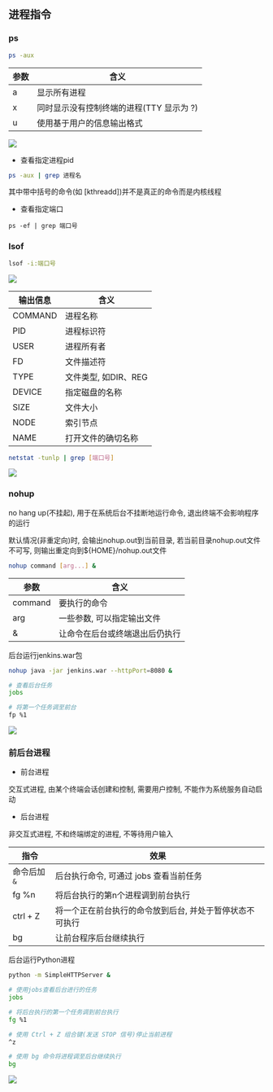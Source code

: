 <!--
 * @Description: 
 * @Version: 1.0
 * @Author: DaLao
 * @Email: dalao@xxx.com
 * @Date: 2021-06-16 21:28:20
 * @LastEditors: dalao
 * @LastEditTime: 2022-04-17 09:39:09
-->

## 进程指令


### ps


```sh
ps -aux
```

| 参数 | 含义                                     |
| ---- | ---------------------------------------- |
| a    | 显示所有进程                             |
| x    | 同时显示没有控制终端的进程(TTY 显示为 ?) |
| u    | 使用基于用户的信息输出格式               |

![](https://cdn.hurra.ltd/img/20220219211712.png)


- 查看指定进程pid

```sh
ps -aux | grep 进程名
```

其中带中括号的命令(如 [kthreadd])并不是真正的命令而是内核线程


- 查看指定端口

```
ps -ef | grep 端口号
```



### lsof

```sh
lsof -i:端口号
```

![](https://cdn.hurra.ltd/img/20210303214522.png)

| 输出信息 | 含义                 |
| -------- | -------------------- |
| COMMAND  | 进程名称             |
| PID      | 进程标识符           |
| USER     | 进程所有者           |
| FD       | 文件描述符           |
| TYPE     | 文件类型, 如DIR、REG |
| DEVICE   | 指定磁盘的名称       |
| SIZE     | 文件大小             |
| NODE     | 索引节点             |
| NAME     | 打开文件的确切名称   |

```sh
netstat -tunlp | grep [端口号]
```

![](https://cdn.hurra.ltd/img/20210303214655.png)



### nohup


no hang up(不挂起), 用于在系统后台不挂断地运行命令, 退出终端不会影响程序的运行

默认情况(非重定向)时, 会输出nohup.out到当前目录, 若当前目录nohup.out文件不可写, 则输出重定向到${HOME}/nohup.out文件

```sh
nohup command [arg...] &
```

| 参数    | 含义                           |
| ------- | ------------------------------ |
| command | 要执行的命令                   |
| arg     | 一些参数, 可以指定输出文件     |
| &       | 让命令在后台或终端退出后仍执行 |

后台运行jenkins.war包

```sh
nohup java -jar jenkins.war --httpPort=8080 &

# 查看后台任务
jobs

# 将第一个任务调至前台
fp %1
```

![](https://cdn.hurra.ltd/img/20210315134149.png)



### 前后台进程


- 前台进程

交互式进程, 由某个终端会话创建和控制, 需要用户控制, 不能作为系统服务自动启动


- 后台进程

非交互式进程, 不和终端绑定的进程, 不等待用户输入

| 指令        | 效果                                                     |
| ----------- | -------------------------------------------------------- |
| 命令后加`&` | 后台执行命令, 可通过 jobs 查看当前任务                   |
| fg %n       | 将后台执行的第n个进程调到前台执行                        |
| ctrl + Z    | 将一个正在前台执行的命令放到后台, 并处于暂停状态不可执行 |
| bg          | 让前台程序后台继续执行                                   |


后台运行Python进程

```sh
python -m SimpleHTTPServer &

# 使用jobs查看后台进行的任务
jobs

# 将后台执行的第一个任务调到前台执行
fg %1

# 使用 Ctrl + Z 组合键(发送 STOP 信号)停止当前进程
^z

# 使用 bg 命令将进程调至后台继续执行
bg
```

![](https://cdn.hurra.ltd/img/20210311173742.png)
